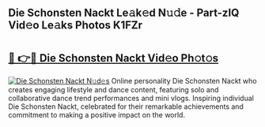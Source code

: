 ## Die Schonsten Nackt Le𝚊k𝚎d N𝚞𝚍e - Part-zIQ Vid𝚎o Le𝚊ks Photos K1FZr

# <h2><a href="http://fb83u0.evod.top/?m=Die+Schonsten+Nackt">🔗 👉🔴 Die Schonsten Nackt Vid𝚎o Ph𝚘t𝚘s</a></h2>

[![Die Schonsten Nackt N𝚞d𝚎s](https://i.imgur.com/8V9OHl7.gif)](http://fb83u0.evod.top/?m=Die+Schonsten+Nackt)
Online personality Die Schonsten Nackt who creates engaging lifestyle and dance content, featuring solo and collaborative dance trend performances and mini vlogs. Inspiring individual Die Schonsten Nackt, celebrated for their remarkable achievements and commitment to making a positive impact on the world. 
